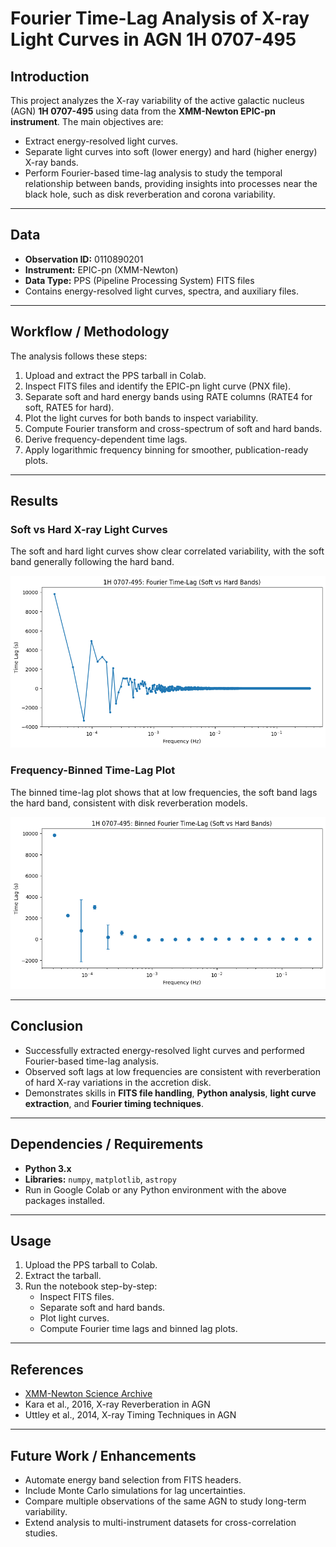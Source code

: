 # Fourier Time-Lag Analysis of X-ray Light Curves in AGN 1H 0707-495

## Introduction
This project analyzes the X-ray variability of the active galactic nucleus (AGN) **1H 0707-495** using data from the **XMM-Newton EPIC-pn instrument**. The main objectives are:

- Extract energy-resolved light curves.
- Separate light curves into soft (lower energy) and hard (higher energy) X-ray bands.
- Perform Fourier-based time-lag analysis to study the temporal relationship between bands, providing insights into processes near the black hole, such as disk reverberation and corona variability.

---

## Data
- **Observation ID:** 0110890201  
- **Instrument:** EPIC-pn (XMM-Newton)  
- **Data Type:** PPS (Pipeline Processing System) FITS files  
- Contains energy-resolved light curves, spectra, and auxiliary files.

---

## Workflow / Methodology
The analysis follows these steps:

1. Upload and extract the PPS tarball in Colab.
2. Inspect FITS files and identify the EPIC-pn light curve (PNX file).
3. Separate soft and hard energy bands using RATE columns (RATE4 for soft, RATE5 for hard).
4. Plot the light curves for both bands to inspect variability.
5. Compute Fourier transform and cross-spectrum of soft and hard bands.
6. Derive frequency-dependent time lags.
7. Apply logarithmic frequency binning for smoother, publication-ready plots.

---

## Results

### Soft vs Hard X-ray Light Curves
The soft and hard light curves show clear correlated variability, with the soft band generally following the hard band.

![Soft vs Hard Light Curve](soft_hard_lightcurve.png)

### Frequency-Binned Time-Lag Plot
The binned time-lag plot shows that at low frequencies, the soft band lags the hard band, consistent with disk reverberation models.

![Frequency-Binned Time Lag](time_lag_plot.png)

---

## Conclusion
- Successfully extracted energy-resolved light curves and performed Fourier-based time-lag analysis.  
- Observed soft lags at low frequencies are consistent with reverberation of hard X-ray variations in the accretion disk.  
- Demonstrates skills in **FITS file handling**, **Python analysis**, **light curve extraction**, and **Fourier timing techniques**.

---

## Dependencies / Requirements
- **Python 3.x**  
- **Libraries:** `numpy`, `matplotlib`, `astropy`  
- Run in Google Colab or any Python environment with the above packages installed.

---

## Usage
1. Upload the PPS tarball to Colab.
2. Extract the tarball.
3. Run the notebook step-by-step:
   - Inspect FITS files.
   - Separate soft and hard bands.
   - Plot light curves.
   - Compute Fourier time lags and binned lag plots.

---

## References
- [XMM-Newton Science Archive](https://www.cosmos.esa.int/web/xmm-newton)  
- Kara et al., 2016, X-ray Reverberation in AGN  
- Uttley et al., 2014, X-ray Timing Techniques in AGN

---

## Future Work / Enhancements
- Automate energy band selection from FITS headers.  
- Include Monte Carlo simulations for lag uncertainties.  
- Compare multiple observations of the same AGN to study long-term variability.  
- Extend analysis to multi-instrument datasets for cross-correlation studies.
